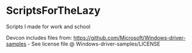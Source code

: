 # ScriptsForTheLazy
Scripts I made for work and school

Devcon includes files from: https://github.com/Microsoft/Windows-driver-samples - See license file @ Windows-driver-samples/LICENSE
